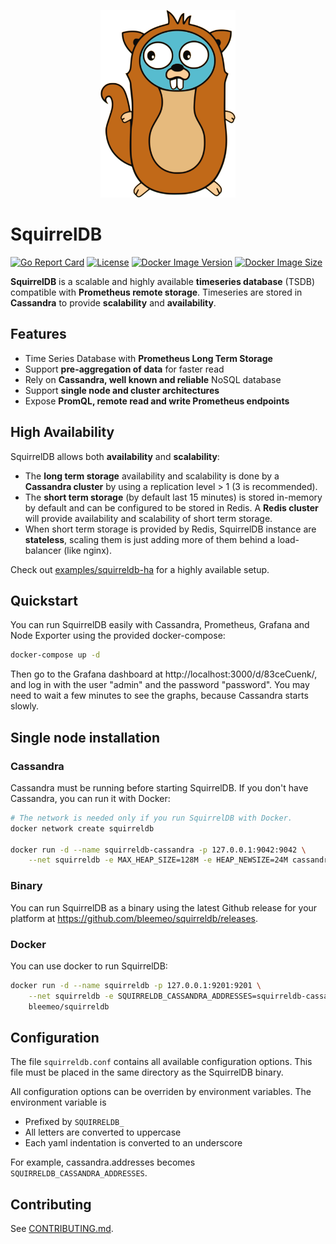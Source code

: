 <p align="center">
   <img src="logo.svg" alt="SquirrelDB" height="300"/>
</p>

# SquirrelDB

[![Go Report Card](https://goreportcard.com/badge/github.com/bleemeo/squirreldb)](https://goreportcard.com/report/github.com/bleemeo/squirreldb)
[![License](https://img.shields.io/badge/license-Apache%202.0-blue.svg)](https://github.com/bleemeo/squirreldb/blob/master/LICENSE)
[![Docker Image Version](https://img.shields.io/docker/v/bleemeo/squirreldb)](https://hub.docker.com/r/bleemeo/squirreldb/tags)
[![Docker Image Size](https://img.shields.io/docker/image-size/bleemeo/squirreldb)](https://hub.docker.com/r/bleemeo/squirreldb)

**SquirrelDB** is a scalable and highly available **timeseries database** (TSDB) compatible with **Prometheus remote storage**. Timeseries are stored in **Cassandra** to provide **scalability** and **availability**.

## Features

- Time Series Database with **Prometheus Long Term Storage**
- Support **pre-aggregation of data** for faster read
- Rely on **Cassandra, well known and reliable** NoSQL database
- Support **single node and cluster architectures**
- Expose **PromQL, remote read and write Prometheus endpoints**

## High Availability

SquirrelDB allows both **availability** and **scalability**:

* The **long term storage** availability and scalability is done by a **Cassandra cluster** by using a replication level > 1 (3 is recommended).
* The **short term storage** (by default last 15 minutes) is stored in-memory by default and can be configured to be stored in Redis. A **Redis cluster** will provide availability and scalability of short term storage.
* When short term storage is provided by Redis, SquirrelDB instance are **stateless**, scaling them is just adding more of them behind a load-balancer (like nginx).

Check out [examples/squirreldb-ha](./examples/squirreldb_ha/) for a highly available setup.

## Quickstart

You can run SquirrelDB easily with Cassandra, Prometheus, Grafana and Node Exporter using the provided docker-compose:

```sh
docker-compose up -d
```

Then go to the Grafana dashboard at http://localhost:3000/d/83ceCuenk/, and log in with the user "admin" 
and the password "password". You may need to wait a few minutes to see the graphs, because Cassandra starts slowly.

## Single node installation

### Cassandra

Cassandra must be running before starting SquirrelDB. If you don't have Cassandra, you can run it with Docker:
```sh
# The network is needed only if you run SquirrelDB with Docker.
docker network create squirreldb

docker run -d --name squirreldb-cassandra -p 127.0.0.1:9042:9042 \
    --net squirreldb -e MAX_HEAP_SIZE=128M -e HEAP_NEWSIZE=24M cassandra
```

### Binary

You can run SquirrelDB as a binary using the latest Github release for your platform at https://github.com/bleemeo/squirreldb/releases.

### Docker

You can use docker to run SquirrelDB:
```sh
docker run -d --name squirreldb -p 127.0.0.1:9201:9201 \
    --net squirreldb -e SQUIRRELDB_CASSANDRA_ADDRESSES=squirreldb-cassandra:9042 \
    bleemeo/squirreldb
```

## Configuration

The file `squirreldb.conf` contains all available configuration options. This file must be placed in the same directory as the SquirrelDB binary.

All configuration options can be overriden by environment variables. The environment variable is
- Prefixed by `SQUIRRELDB_`
- All letters are converted to uppercase
- Each yaml indentation is converted to an underscore

For example, cassandra.addresses becomes `SQUIRRELDB_CASSANDRA_ADDRESSES`.

## Contributing

See [CONTRIBUTING.md](CONTRIBUTING.md).
